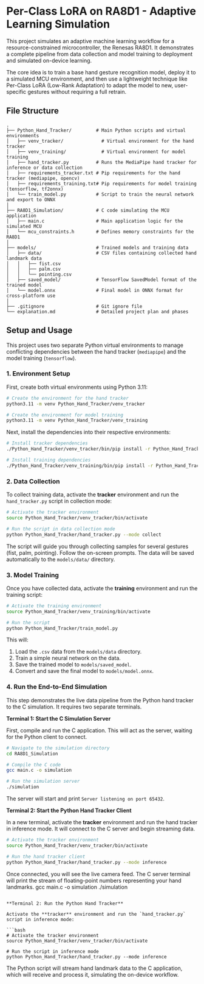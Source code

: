 # Per-Class LoRA on RA8D1 - Adaptive Learning Simulation

This project simulates an adaptive machine learning workflow for a resource-constrained microcontroller, the Renesas RA8D1. It demonstrates a complete pipeline from data collection and model training to deployment and simulated on-device learning.

The core idea is to train a base hand gesture recognition model, deploy it to a simulated MCU environment, and then use a lightweight technique like Per-Class LoRA (Low-Rank Adaptation) to adapt the model to new, user-specific gestures without requiring a full retrain.

## File Structure

```
.
├── Python_Hand_Tracker/         # Main Python scripts and virtual environments
│   ├── venv_tracker/              # Virtual environment for the hand tracker
│   ├── venv_training/             # Virtual environment for model training
│   ├── hand_tracker.py          # Runs the MediaPipe hand tracker for inference or data collection
│   ├── requirements_tracker.txt # Pip requirements for the hand tracker (mediapipe, opencv)
│   ├── requirements_training.txt# Pip requirements for model training (tensorflow, tf2onnx)
│   └── train_model.py           # Script to train the neural network and export to ONNX
│
├── RA8D1_Simulation/            # C code simulating the MCU application
│   ├── main.c                   # Main application logic for the simulated MCU
│   └── mcu_constraints.h        # Defines memory constraints for the RA8D1
│
├── models/                      # Trained models and training data
│   ├── data/                    # CSV files containing collected hand landmark data
│   │   ├── fist.csv
│   │   ├── palm.csv
│   │   └── pointing.csv
│   ├── saved_model/             # TensorFlow SavedModel format of the trained model
│   └── model.onnx               # Final model in ONNX format for cross-platform use
│
├── .gitignore                   # Git ignore file
└── explanation.md               # Detailed project plan and phases
```

## Setup and Usage

This project uses two separate Python virtual environments to manage conflicting dependencies between the hand tracker (`mediapipe`) and the model training (`tensorflow`).

### 1. Environment Setup

First, create both virtual environments using Python 3.11:

```bash
# Create the environment for the hand tracker
python3.11 -m venv Python_Hand_Tracker/venv_tracker

# Create the environment for model training
python3.11 -m venv Python_Hand_Tracker/venv_training
```

Next, install the dependencies into their respective environments:

```bash
# Install tracker dependencies
./Python_Hand_Tracker/venv_tracker/bin/pip install -r Python_Hand_Tracker/requirements_tracker.txt

# Install training dependencies
./Python_Hand_Tracker/venv_training/bin/pip install -r Python_Hand_Tracker/requirements_training.txt
```

### 2. Data Collection

To collect training data, activate the **tracker** environment and run the `hand_tracker.py` script in collection mode:

```bash
# Activate the tracker environment
source Python_Hand_Tracker/venv_tracker/bin/activate

# Run the script in data collection mode
python Python_Hand_Tracker/hand_tracker.py --mode collect
```

The script will guide you through collecting samples for several gestures (fist, palm, pointing). Follow the on-screen prompts. The data will be saved automatically to the `models/data/` directory.

### 3. Model Training

Once you have collected data, activate the **training** environment and run the training script:

```bash
# Activate the training environment
source Python_Hand_Tracker/venv_training/bin/activate

# Run the script
python Python_Hand_Tracker/train_model.py
```

This will:
1.  Load the `.csv` data from the `models/data` directory.
2.  Train a simple neural network on the data.
3.  Save the trained model to `models/saved_model`.
4.  Convert and save the final model to `models/model.onnx`.

### 4. Run the End-to-End Simulation

This step demonstrates the live data pipeline from the Python hand tracker to the C simulation. It requires two separate terminals.

**Terminal 1: Start the C Simulation Server**

First, compile and run the C application. This will act as the server, waiting for the Python client to connect.

```bash
# Navigate to the simulation directory
cd RA8D1_Simulation

# Compile the C code
gcc main.c -o simulation

# Run the simulation server
./simulation
```

The server will start and print `Server listening on port 65432`.

**Terminal 2: Start the Python Hand Tracker Client**

In a new terminal, activate the **tracker** environment and run the hand tracker in inference mode. It will connect to the C server and begin streaming data.

```bash
# Activate the tracker environment
source Python_Hand_Tracker/venv_tracker/bin/activate

# Run the hand tracker client
python Python_Hand_Tracker/hand_tracker.py --mode inference
```

Once connected, you will see the live camera feed. The C server terminal will print the stream of floating-point numbers representing your hand landmarks.
gcc main.c -o simulation
./simulation
```

**Terminal 2: Run the Python Hand Tracker**

Activate the **tracker** environment and run the `hand_tracker.py` script in inference mode:

```bash
# Activate the tracker environment
source Python_Hand_Tracker/venv_tracker/bin/activate

# Run the script in inference mode
python Python_Hand_Tracker/hand_tracker.py --mode inference
```

The Python script will stream hand landmark data to the C application, which will receive and process it, simulating the on-device workflow.
